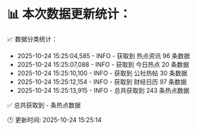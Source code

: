 📊 本次数据更新统计：
==========================

📈 数据分类统计：
- 2025-10-24 15:25:04,585 - INFO - 获取到 热点资讯 96 条数据
- 2025-10-24 15:25:07,088 - INFO - 获取到 今日热点 20 条数据
- 2025-10-24 15:25:10,100 - INFO - 获取到 公社热帖 30 条数据
- 2025-10-24 15:25:12,154 - INFO - 获取到 财经日历 97 条数据
- 2025-10-24 15:25:13,915 - INFO - 总共获取到 243 条热点数据

✅ 总共获取到 - 条热点数据

🕐 更新时间: 2025-10-24 15:25:14
